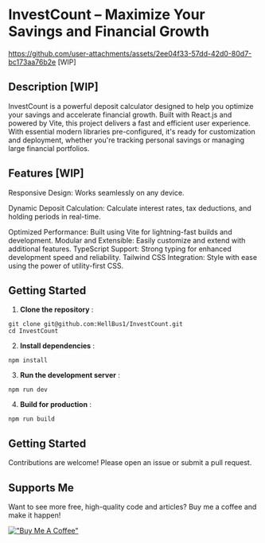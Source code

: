 # InvestCount – Maximize Your Savings and Financial Growth

<https://github.com/user-attachments/assets/2ee04f33-57dd-42d0-80d7-bc173aa76b2e> [WIP]

## Description [WIP]

InvestCount is a powerful deposit calculator designed to help you optimize your savings and accelerate financial growth. Built with React.js and powered by Vite, this project delivers a fast and efficient user experience. With essential modern libraries pre-configured, it's ready for customization and deployment, whether you're tracking personal savings or managing large financial portfolios.

## Features [WIP]

Responsive Design: Works seamlessly on any device.

Dynamic Deposit Calculation: Calculate interest rates, tax deductions, and holding periods in real-time.

Optimized Performance: Built using Vite for lightning-fast builds and development.
Modular and Extensible: Easily customize and extend with additional features.
TypeScript Support: Strong typing for enhanced development speed and reliability.
Tailwind CSS Integration: Style with ease using the power of utility-first CSS.

## Getting Started

1. **Clone the repository** :
```shell
git clone git@github.com:HellBus1/InvestCount.git
cd InvestCount
```

2. **Install dependencies** :
```shell
npm install
```

3. **Run the development server** :
```shell
npm run dev
```

4. **Build for production** :
```shell
npm run build
```

## Getting Started

Contributions are welcome! Please open an issue or submit a pull request.

## Supports Me
Want to see more free, high-quality code and articles? Buy me a coffee and make it happen! 

[!["Buy Me A Coffee"](https://www.buymeacoffee.com/assets/img/custom_images/orange_img.png)](https://www.buymeacoffee.com/syubban)